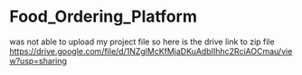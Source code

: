 # Food_Ordering_Platform

was not able to upload my project file so here is the drive link to zip file
https://drive.google.com/file/d/1NZglMcKfMjaDKuAdbIIhhc2RciAOCmau/view?usp=sharing
